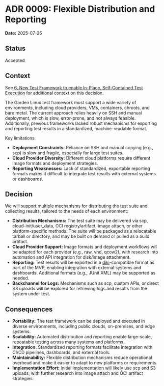# ADR 0009: Flexible Distribution and Reporting

**Date:** 2025-07-25

## Status

Accepted

## Context

See [6. New Test Framework to enable In-Place, Self-Contained Test Execution](./0006-new-test-framework-in-place-self-contained-test-execution.md) for additional context on this decision.

The Garden Linux test framework must support a wide variety of environments, including cloud providers, VMs, containers, chroots, and bare metal. The current approach relies heavily on SSH and manual deployment, which is slow, error-prone, and not always feasible. Additionally, previous frameworks lacked robust mechanisms for exporting and reporting test results in a standardized, machine-readable format.

Key limitations:
- **Deployment Constraints:** Reliance on SSH and manual copying (e.g., scp) is slow and fragile, especially for large test suites.
- **Cloud Provider Diversity:** Different cloud platforms require different image formats and deployment strategies.
- **Reporting Weaknesses:** Lack of standardized, exportable reporting formats makes it difficult to integrate test results with external systems or dashboards.

## Decision

We will support multiple mechanisms for distributing the test suite and collecting results, tailored to the needs of each environment:

- **Distribution Mechanisms:** The test suite may be delivered via scp, cloud-init/user_data, OCI registry/artifact, image attach, or other platform-specific methods. The suite will be packaged as a relocatable tarball or directory, and may be built on demand or pulled as a build artifact.
- **Cloud Provider Support:** Image formats and deployment workflows will be adapted for each provider (e.g., raw, vhd, qcow2), with research into automation and API integration for disk/image attachment.
- **Reporting:** Test results will be exported in a [diki](https://github.com/gardener/diki)-compatible format as part of the MVP, enabling integration with external systems and dashboards. Additional formats (e.g., JUnit XML) may be supported as needed.
- **Backchannel for Logs:** Mechanisms such as scp, custom APIs, or direct S3 uploads will be explored for retrieving logs and results from the system under test.

## Consequences

- **Portability:** The test framework can be deployed and executed in diverse environments, including public clouds, on-premises, and edge systems.
- **Scalability:** Automated distribution and reporting enable large-scale, repeatable testing across many systems and platforms.
- **Integration:** Standardized reporting formats facilitate integration with CI/CD pipelines, dashboards, and external tools.
- **Maintainability:** Flexible distribution mechanisms reduce operational overhead and make it easier to adapt to new platforms or requirements.
- **Implementation Effort:** Initial implementation will likely use scp and S3 uploads, with further research into image attach and OCI artifact strategies.
